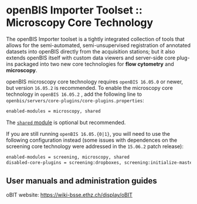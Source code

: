 # openBIS Importer Toolset :: Microscopy Core Technology

The openBIS Importer toolset is a tightly integrated collection of tools that allows for the semi-automated, semi-unsupervised registration of annotated datasets into openBIS directly from the acquisition stations; but it also extends openBIS itself with custom data viewers and server-side core plug-ins packaged into two new core technologies for **flow cytometry** and **microscopy**.

openBIS microscopy core technology requires `openBIS 16.05.0` or newer, but version `16.05.2` is recommended. To enable the microscopy core technology in `openBIS 16.05.2` , add the following line to `openbis/servers/core-plugins/core-plugins.properties`:

```bash
enabled-modules = microscopy, shared
```

The [`shared` module](https://github.com/aarpon/obit_shared_core_technology) is optional but recommended.

If you are still running `openBIS 16.05.{0|1}`, you will need to use the following configuration instead (some issues with dependences on the screening core technology were addressed in the `15.06.2` patch release): 

```bash
enabled-modules = screening, microscopy, shared
disabled-core-plugins = screening:dropboxes, screening:initialize-master-data, screening:image-overview-plugins, screening:maintenance-tasks, screening:reporting-plugins, microscopy:data-sources, microscopy:services
```
## User manuals and administration guides

oBIT website: https://wiki-bsse.ethz.ch/display/oBIT
